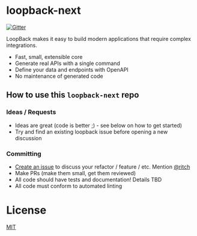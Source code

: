 # loopback-next

[![Gitter](https://img.shields.io/gitter/room/nwjs/nw.js.svg)](https://gitter.im/strongloop/loopback)

LoopBack makes it easy to build modern applications that require complex integrations.

- Fast, small, extensible core
- Generate real APIs with a single command
- Define your data and endpoints with OpenAPI
- No maintenance of generated code

## How to use this `loopback-next` repo

### Ideas / Requests

 - Ideas are great (code is better ;) - see below on how to get started)
 - Try and find an existing loopback issue before opening a new discussion

### Committing

 - [Create an issue](https://github.com/strongloop/loopback-next/issues) to discuss your refactor / feature / etc. Mention [@ritch](http://github.com/ritch)
 - Make PRs (make them small, get them reviewed)
 - All code should have tests and documentation! Details TBD
 - All code must conform to automated linting

# License

[MIT](https://github.com/strongloop/loopback-next/blob/master/LICENSE)
